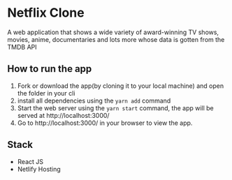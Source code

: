 # Netflix Clone
A web application that shows a wide variety of award-winning TV shows, movies, anime, documentaries and lots more whose data is gotten from the TMDB API

## How to run the app
1. Fork or download the app(by cloning it to your local machine) and open the folder in your cli
2. install all dependencies using the `yarn add` command
3. Start the web server using the `yarn start` command, the app will be served at http://localhost:3000/
4. Go to http://localhost:3000/ in your browser to view the app.

## Stack
- React JS
- Netlify Hosting

